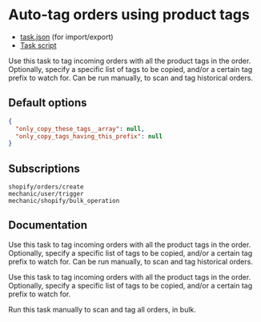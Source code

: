 # Auto-tag orders using product tags

* [task.json](../../tasks/auto-tag-orders-using-product-tags.json) (for import/export)
* [Task script](./script.liquid)

Use this task to tag incoming orders with all the product tags in the order. Optionally, specify a specific list of tags to be copied, and/or a certain tag prefix to watch for. Can be run manually, to scan and tag historical orders.

## Default options

```json
{
  "only_copy_these_tags__array": null,
  "only_copy_tags_having_this_prefix": null
}
```

## Subscriptions

```liquid
shopify/orders/create
mechanic/user/trigger
mechanic/shopify/bulk_operation
```

## Documentation

Use this task to tag incoming orders with all the product tags in the order. Optionally, specify a specific list of tags to be copied, and/or a certain tag prefix to watch for. Can be run manually, to scan and tag historical orders.

Use this task to tag incoming orders with all the product tags in the order. Optionally, specify a specific list of tags to be copied, and/or a certain tag prefix to watch for.

Run this task manually to scan and tag all orders, in bulk.
